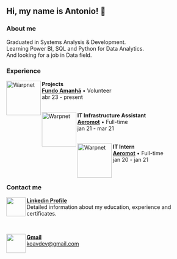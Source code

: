 <h2> Hi, my name is Antonio! 👋 </h2>

<h3> About me </h3>
Graduated in Systems Analysis & Development. <br>
Learning Power BI, SQL and Python for Data Analytics. <br>
And looking for a job in Data field.

<h3> Experience </h3>


[<img align="left" height="90px" width="90px" alt="Warpnet" src="https://d1fdloi71mui9q.cloudfront.net/d9QCER62TN2LvOE4WpyG_wQYdpesjx28JDDyB">](https://www.fundoamanha.com)

**Projects** <br>
[**Fundo Amanhã**](https://www.fundoamanha.com/) • Volunteer <br>
abr 23 - present <br>
<br>

[<img align="left" height="90px" width="90px" alt="Warpnet" src="https://yt3.ggpht.com/SZEjksa90qq0xpXbAJlIWIByXizjW_RlL88pNEu2wMA-UaGonHgt1nz-EsNwdMaOf1Amq_U=s68-c-k-c0x00ffffff-no-rj">](https://aeromot.com.br)

**IT Infrastructure Assistant** <br>
[**Aeromot**](https://www.aeromot.com.br/) • Full-time <br>
jan 21 - mar 21 <br>
<br>

[<img align="left" height="90px" width="90px" alt="Warpnet" src="https://yt3.ggpht.com/SZEjksa90qq0xpXbAJlIWIByXizjW_RlL88pNEu2wMA-UaGonHgt1nz-EsNwdMaOf1Amq_U=s68-c-k-c0x00ffffff-no-rj">](https://aeromot.com.br)

**IT Intern** <br>
[**Aeromot**](https://www.aeromot.com.br/) • Full-time <br>
jan 20 - jan 21 <br>


<br>

<h3> Contact me </h3>

[<img align="left" height="50" src="https://cdn.jsdelivr.net/gh/devicons/devicon/icons/linkedin/linkedin-original.svg" />](https://linkedin.com/in/antoniokoav)
[**Linkedin Profile**](https://linkedin.com/in/antoniokoav) <br>
Detailed information about my education, experience and certificates. <br>

<br>

[<img align="left" height="50" src="https://cdn-icons-png.flaticon.com/512/281/281769.png" />](mailto:koavdev@gmail.com)
[**Gmail**](mailto:koavdev@gmail.com) <br>
koavdev@gmail.com  <br> 


          
          
